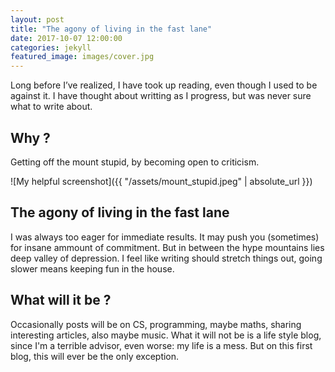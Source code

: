 ```yaml
---
layout: post
title: "The agony of living in the fast lane"
date: 2017-10-07 12:00:00
categories: jekyll
featured_image: images/cover.jpg
---
```


Long before I’ve realized, I have took up reading, even though I used to be against it. I have thought about writting as I progress, but was never sure what to write about.

## Why ?

Getting off the mount stupid, by becoming open to criticism.

![My helpful screenshot]({{ "/assets/mount_stupid.jpeg" | absolute_url }})

## The agony of living in the fast lane

I was always too eager for immediate results. It may push you (sometimes) for insane ammount of commitment. But in between the hype mountains lies deep valley of depression. I feel like writing should stretch things out, going slower means keeping fun in the house.

## What will it be ?

Occasionally posts will be on CS, programming, maybe maths, sharing interesting articles, also maybe music. What it will not be is a life style blog, since I'm a terrible advisor, even worse: my life is a mess. But on this first blog, this will ever be the only exception.

